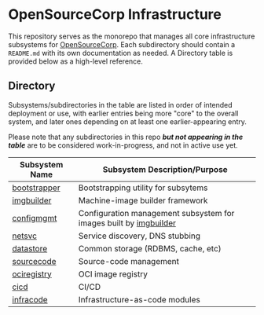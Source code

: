 # OpenSourceCorp Infrastructure

This repository serves as the monorepo that manages all core infrastructure
subsystems for [OpenSourceCorp](https://opensourcecorp.org). Each subdirectory
should contain a `README.md` with its own documentation as needed. A Directory
table is provided below as a high-level reference.

## Directory

Subsystems/subdirectories in the table are listed in order of intended
deployment or use, with earlier entries being more "core" to the overall system,
and later ones depending on at least one earlier-appearing entry.

Please note that any subdirectories in this repo ***but not appearing in the
table*** are to be considered work-in-progress, and not in active use yet.

| Subsystem Name                 | Subsystem Description/Purpose
| --------------                 | -----------------------------
| [bootstrapper](./bootstrapper) | Bootstrapping utility for subsytems
| [imgbuilder](./imgbuilder)     | Machine-image builder framework
| [configmgmt](./configmgmt)     | Configuration management subsystem for images built by [imgbuilder](./imgbuilder)
| [netsvc](./netsvc)             | Service discovery, DNS stubbing
| [datastore](./datastore)       | Common storage (RDBMS, cache, etc)
| [sourcecode](./sourcecode)     | Source-code management
| [ociregistry](./ociregistry)   | OCI image registry
| [cicd](./cicd)                 | CI/CD
| [infracode](./infracode)       | Infrastructure-as-code modules
